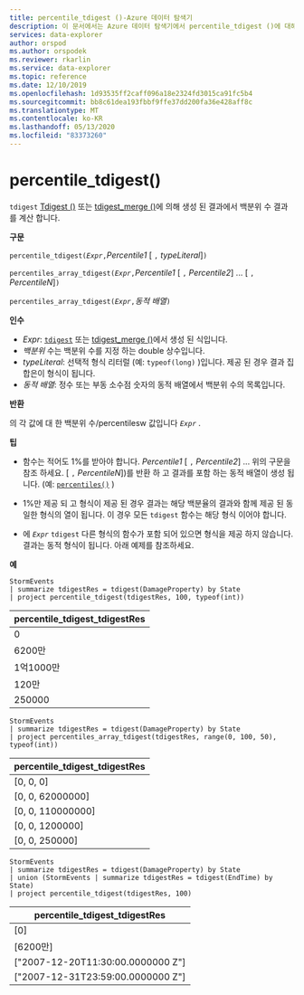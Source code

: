 ```yaml
---
title: percentile_tdigest ()-Azure 데이터 탐색기
description: 이 문서에서는 Azure 데이터 탐색기에서 percentile_tdigest ()에 대해 설명 합니다.
services: data-explorer
author: orspod
ms.author: orspodek
ms.reviewer: rkarlin
ms.service: data-explorer
ms.topic: reference
ms.date: 12/10/2019
ms.openlocfilehash: 1d93535ff2caff096a18e2324fd3015ca91fc5b4
ms.sourcegitcommit: bb8c61dea193fbbf9ffe37dd200fa36e428aff8c
ms.translationtype: MT
ms.contentlocale: ko-KR
ms.lasthandoff: 05/13/2020
ms.locfileid: "83373260"
---
```

# <a name="percentile_tdigest"></a>percentile_tdigest()

`tdigest` [Tdigest ()](tdigest-aggfunction.md) 또는 [tdigest_merge ()](tdigest-merge-aggfunction.md)에 의해 생성 된 결과에서 백분위 수 결과를 계산 합니다.

**구문**

`percentile_tdigest(`*`Expr`*`,`*Percentile1* [ `,` *typeLiteral*]`)`

`percentiles_array_tdigest(`*`Expr`*`,`*Percentile1* [ `,` *Percentile2*] ... [ `,` *PercentileN*]`)`

`percentiles_array_tdigest(`*`Expr`*`,`*동적 배열*`)`

**인수**

* *Expr*: [`tdigest`](tdigest-aggfunction.md) 또는 [tdigest_merge ()](tdigest-merge-aggfunction.md)에서 생성 된 식입니다.
* *백분위* 수는 백분위 수를 지정 하는 double 상수입니다.
* *typeLiteral*: 선택적 형식 리터럴 (예: `typeof(long)` )입니다. 제공 된 경우 결과 집합은이 형식이 됩니다. 
* *동적 배열*: 정수 또는 부동 소수점 숫자의 동적 배열에서 백분위 수의 목록입니다.

**반환**

의 각 값에 대 한 백분위 수/percentilesw 값입니다 *`Expr`* .

**팁**

* 함수는 적어도 1%를 받아야 합니다. *Percentile1* [ `,` *Percentile2*] ... 위의 구문을 참조 하세요. [ `,` *PercentileN*])를 반환 하 고 결과를 포함 하는 동적 배열이 생성 됩니다. (예: [`percentiles()`](percentiles-aggfunction.md) )
  
* 1%만 제공 되 고 형식이 제공 된 경우 결과는 해당 백분율의 결과와 함께 제공 된 동일한 형식의 열이 됩니다. 이 경우 모든 `tdigest` 함수는 해당 형식 이어야 합니다.

* 에 *`Expr`* `tdigest` 다른 형식의 함수가 포함 되어 있으면 형식을 제공 하지 않습니다. 결과는 동적 형식이 됩니다. 아래 예제를 참조하세요.

**예**

<!-- csl: https://help.kusto.windows.net:443/Samples -->
```kusto
StormEvents
| summarize tdigestRes = tdigest(DamageProperty) by State
| project percentile_tdigest(tdigestRes, 100, typeof(int))
```

|percentile_tdigest_tdigestRes|
|---|
|0|
|6200만|
|1억1000만|
|120만|
|250000|

<!-- csl: https://help.kusto.windows.net:443/Samples -->
```kusto
StormEvents
| summarize tdigestRes = tdigest(DamageProperty) by State
| project percentiles_array_tdigest(tdigestRes, range(0, 100, 50), typeof(int))
```

|percentile_tdigest_tdigestRes|
|---|
|[0, 0, 0]|
|[0, 0, 62000000]|
|[0, 0, 110000000]|
|[0, 0, 1200000]|
|[0, 0, 250000]|

<!-- csl: https://help.kusto.windows.net:443/Samples -->
```kusto
StormEvents
| summarize tdigestRes = tdigest(DamageProperty) by State
| union (StormEvents | summarize tdigestRes = tdigest(EndTime) by State)
| project percentile_tdigest(tdigestRes, 100)
```

|percentile_tdigest_tdigestRes|
|---|
|[0]|
|[6200만]|
|["2007-12-20T11:30:00.0000000 Z"]|
|["2007-12-31T23:59:00.0000000 Z"]|
